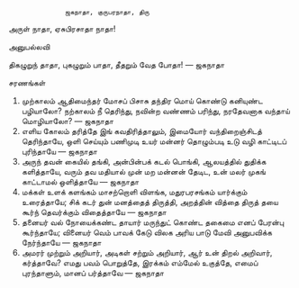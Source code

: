 

                  ஜகநாதா, குருபரநாதா, திரு
 அருள் நாதா, ஏசுபிரசாதா நாதா!
   
அனுபல்லவி

 திகழுறுந் தாதா, புகழுறும் பாதா,
 தீதறும் வேத போதா! — ஜகநாதா
             
சரணங்கள்
1. முற்காலம் ஆதிமைந்தர் மோசப் பிசாசு தந்திர
 மொய் கொண்டு கனியுண்ட பழியாலோ?
 நற்காலம் நீ தெரிந்து, நவின்ற வண்ணம் பரிந்து,
 நரதேவனாக வந்தாய் மொழியாலோ? — ஜகநாதா
 2. எளிய கோலம் தரித்தே இங் கவதிரித்தாலும்,
 இமையோர் வந்திறைஞ்சிடத் தெரிந்தாயே,
 ஒளி செய்யும் பணிமுடி உயர் மன்னர் தொழும்படி
 உடு வழி காட்டிடப் புரிந்தாயே — ஜகநாதா
 3. அருந் தவன் கையில் தங்கி, அன்பின்பக் கடல் பொங்கி,
 ஆலயத்தில் துதிக்க களித்தாயே,
 வரும் தவ மதியால் முன் மற மன்னன் தேடிட, உன்
 மலர் முகங் காட்டாமல் ஒளித்தாயே — ஜகநாதா
 4. மக்கள் உளக் களங்கம் மாசற்றொளி விளங்க,
 மதுரபரசங்கம் யார்க்கும் உரைத்தாயே;
 சிக் கடர் துன் மனத்தைத் திருத்தி, அறத்தின் வித்தை
 திருத் தயை கூர்ந் தெவர்க்கும் விதைத்தாயே — ஜகநாதா
 5. தனையர் வல் நோயைக்கண்ட தாயார் மருந்துட் கொண்ட
 தகைமை எனப் பேரன்பு கூர்ந்தாயே;
 வினையர் வெம் பாவக் கேடு விலக அரிய பாடு
 மேவி அனுபவிக்க நேர்ந்தாயே — ஜகநாதா
 6. அமரர் முற்றும் அறியார், அடிகள் சற்றும் அறியார்,
 ஆர் உன் திறல் அறிவார், கர்த்தாவே?
 எமது பவம் பொறுத்தே, இரக்கம் எம்மேல் உகுத்தே,
 எமைப் புரந்தாளும், மானப் பர்த்தாவே — ஜகநாதா


